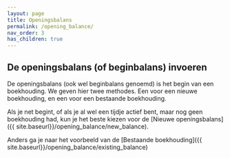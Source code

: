 ```yaml
---
layout: page
title: Openingsbalans
permalink: /opening_balance/
nav_order: 3
has_children: true
---
```


## De openingsbalans (of beginbalans) invoeren
De openingsbalans (ook wel beginbalans genoemd) is het begin van een boekhouding.
We geven hier twee methodes. Een voor een nieuwe boekhouding, en een voor een
bestaande boekhouding.

Als je net begint, of als je al wel een tijdje actief bent, maar nog geen
boekhouding had, kun je het beste kiezen voor de [Nieuwe openingsbalans]({{ site.baseurl}}/opening_balance/new_balance).

Anders ga je naar het voorbeeld van de [Bestaande boekhouding]({{ site.baseurl}}/opening_balance/existing_balance)




